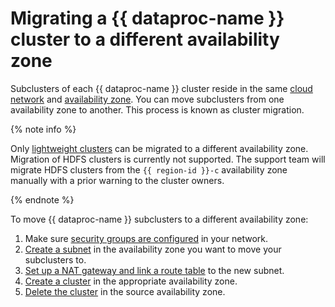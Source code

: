 # Migrating a {{ dataproc-name }} cluster to a different availability zone

Subclusters of each {{ dataproc-name }} cluster reside in the same [cloud network](../../vpc/concepts/network.md#network) and [availability zone](../../overview/concepts/geo-scope.md). You can move subclusters from one availability zone to another. This process is known as cluster migration.

{% note info %}

Only [lightweight clusters](../concepts/index.md#light-weight-clusters) can be migrated to a different availability zone. Migration of HDFS clusters is currently not supported. The support team will migrate HDFS clusters from the `{{ region-id }}-c` availability zone manually with a prior warning to the cluster owners.

{% endnote %}

To move {{ dataproc-name }} subclusters to a different availability zone:

1. Make sure [security groups are configured](cluster-create.md#change-security-groups) in your network.
1. [Create a subnet](../../vpc/operations/subnet-create.md) in the availability zone you want to move your subclusters to.
1. [Set up a NAT gateway and link a route table](../../vpc/operations/create-nat-gateway.md) to the new subnet.
1. [Create a cluster](cluster-create.md#create) in the appropriate availability zone.
1. [Delete the cluster](cluster-delete.md) in the source availability zone.
